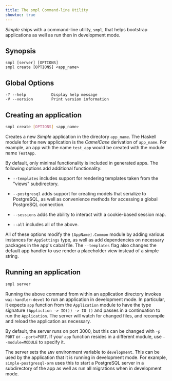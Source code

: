 ```yaml
---
title: The smpl Command-line Utility
showtoc: true
---
```


_Simple_ ships with a command-line utility, `smpl`, that helps bootstrap
applications as well as run then in development mode.

## Synopsis

```
smpl [server] [OPTIONS]
smpl create [OPTIONS] <app_name>
```

## Global Options

```
-? --help           Display help message
-V --version        Print version information
```

## Creating an application

```bash
smpl create [OPTIONS] <app_name>
```

Creates a new _Simple_ application in the directory `app_name`. The Haskell
module for the new application is the _CamelCase_ derivation of `app_name`.
For example, an app with the name `test_app` would be created with the module
name `TestApp`.

By default, only minimal functionality is included in generated apps. The
following options add additional functionality:

  * `--templates` includes support for rendering templates taken from the
    "views" subdirectory.

  * `--postgresql` adds support for creating models that serialize to
  PostgreSQL, as well as convenience methods for accessing a global PostgreSQL
  connection.

  * `--sessions` adds the ability to interact with a cookie-based session map.

  * `--all` includes all of the above.

All of these options modify the `[AppName].Common` module by adding various
instances for `AppSettings` type, as well as add dependencies on necessary
packages in the app's cabal file. The `--templates` flag also changes the
default app handler to use render a placeholder view instead of a simple
string.

## Running an application

```bash
smpl server
```

Running the above command from within an application directory invokes
`wai-handler-devel` to run an application in development mode. In particular,
it expects `app` function from the `Application` module to have the type
signature `(Appliction -> IO()) -> IO ()` and passes in a continuation to run
the `Application`. The server will watch for changed files, and recompile and
reload the application as necessary.

By default, the server runs on port 3000, but this can be changed with `-p PORT`
or `--port=PORT`. If your `app` function resides in a different module, use
`--module=MODULE` to specify it.

The server sets the `ENV` environment variable to `development`. This can be
used by the application that it is running in development mode. For example,
`simple-postgresql-orm` uses this to start a PostgreSQL server in a
subdirectory of the app as well as run all migrations when in development mode.

